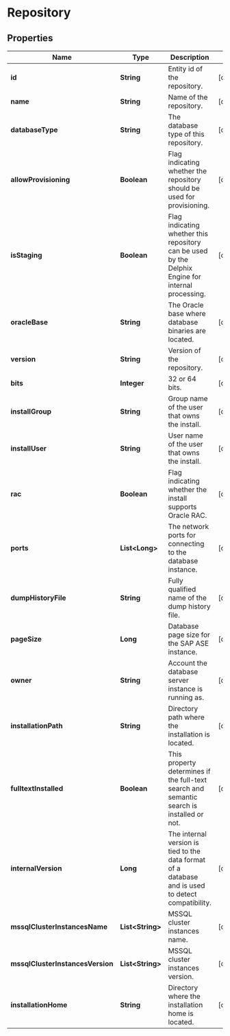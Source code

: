 

# Repository


## Properties

Name | Type | Description | Notes
------------ | ------------- | ------------- | -------------
**id** | **String** | Entity id of the repository. |  [optional]
**name** | **String** | Name of the repository. |  [optional]
**databaseType** | **String** | The database type of this repository. |  [optional]
**allowProvisioning** | **Boolean** | Flag indicating whether the repository should be used for provisioning. |  [optional]
**isStaging** | **Boolean** | Flag indicating whether this repository can be used by the Delphix Engine for internal processing. |  [optional]
**oracleBase** | **String** | The Oracle base where database binaries are located. |  [optional]
**version** | **String** | Version of the repository. |  [optional]
**bits** | **Integer** | 32 or 64 bits. |  [optional]
**installGroup** | **String** | Group name of the user that owns the install. |  [optional]
**installUser** | **String** | User name of the user that owns the install. |  [optional]
**rac** | **Boolean** | Flag indicating whether the install supports Oracle RAC. |  [optional]
**ports** | **List&lt;Long&gt;** | The network ports for connecting to the database instance. |  [optional]
**dumpHistoryFile** | **String** | Fully qualified name of the dump history file. |  [optional]
**pageSize** | **Long** | Database page size for the SAP ASE instance. |  [optional]
**owner** | **String** | Account the database server instance is running as. |  [optional]
**installationPath** | **String** | Directory path where the installation is located. |  [optional]
**fulltextInstalled** | **Boolean** | This property determines if the full-text search and semantic search is installed or not. |  [optional]
**internalVersion** | **Long** | The internal version is tied to the data format of a database and is used to detect compatibility. |  [optional]
**mssqlClusterInstancesName** | **List&lt;String&gt;** | MSSQL cluster instances name. |  [optional]
**mssqlClusterInstancesVersion** | **List&lt;String&gt;** | MSSQL cluster instances version. |  [optional]
**installationHome** | **String** | Directory where the installation home is located. |  [optional]



